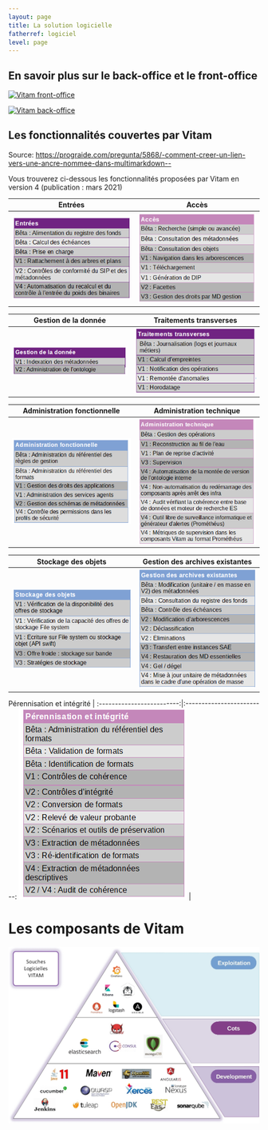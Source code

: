 ```yaml
---
layout: page
title: La solution logicielle
fatherref: logiciel
level: page
---
```


## En savoir plus sur le back-office et le front-office

[![Vitam front-office](https://www.programmevitam.fr/public/images/Vitam_front.png)](https://www.programmevitam.fr/pages/logiciel/Vitam_frontoffice/)

[![Vitam back-office](https://www.programmevitam.fr/public/images/Vitam_back.png)](https://www.programmevitam.fr/pages/logiciel/Vitam_backoffice/)

<a name="fonctionnalites"></a>
## Les fonctionnalités couvertes par Vitam

Source: https://prograide.com/pregunta/5868/-comment-creer-un-lien-vers-une-ancre-nommee-dans-multimarkdown--

Vous trouverez ci-dessous les fonctionnalités proposées par Vitam en version 4 (publication : mars 2021)

Entrées           |  Accès
:-------------------------:|:-------------------------:
![Vitam fonctionnalités d'entrée](/public/images/V4_entrees.png) |  ![Vitam fonctionnalités d'accès](/public/images/V4_acces.png)

Gestion de la donnée        |  Traitements transverses
:-------------------------:|:-------------------------:
![Vitam fonctionnalités de gestion de la donnée](/public/images/V4_gestion_donnee.png) | ![Vitam fonctionnalités de traitements transverses](/public/images/V4_traitements_transverses.png)

Administration fonctionnelle           |  Administration technique
:-------------------------:|:-------------------------:
![Vitam fonctionnalités d'administration fonctionnelle](/public/images/V4_admi_fonct.png) | ![Vitam fonctionnalités d'administration technique](/public/images/V4_admi_tech.png)

Stockage des objets       |  Gestion des archives existantes
:-------------------------:|:-------------------------:
![Vitam fonctionnalités de stockage des objets](/public/images/V4_stockage.png) |  ![Vitam fonctionnalités de gestion des archives existantes](/public/images/V4_gestion_archives_existantes.png)

Pérennisation et intégrité    |
:-------------------------:|:-------------------------:
![Vitam fonctionnalités de pérennisation et intégrité](/public/images/V4_perennisation.png) |
 


# Les composants de Vitam
![Les composants de Vitam](/public/images/souches_logicielles.jpg)